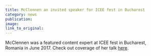 ```yaml
---
title: McClennen an invited speaker for ICEE fest in Bucharest
category: news
publication:
image:
link_to_original:
---
```



McClennen was a featured content expert at ICEE fest in Bucharest, Romania in June 2017. Check out coverage of her talk [here](http://www.iceefest.com/news/satire-is-super-powerful-in-an-era-with-lots-of-misinformations-writer-and-penn-state-university-professor-sophia-mcclennen-tells-us-why-news-did-fail-and-why-satire-is-better/).